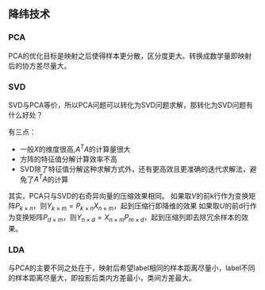 ## 降纬技术

### PCA
PCA的优化目标是映射之后使得样本更分散，区分度更大。转换成数学量即映射后的协方差尽量大。

### SVD

SVD与PCA等价，所以PCA问题可以转化为SVD问题求解，那转化为SVD问题有什么好处？

有三点：

- 一般$X$的维度很高,$A^TA$的计算量很大
- 方阵的特征值分解计算效率不高
- SVD除了特征值分解这种求解方式外，还有更高效且更准确的迭代求解法，避免了$A^TA$的计算

其实，PCA只与SVD的右奇异向量的压缩效果相同。
如果取$V$的前k行作为变换矩阵$P_{k\times n}$，则$Y_{k\times m} = P_{k\times n}X_{n\times m}$，起到压缩行即降维的效果
如果取$U$的前d行作为变换矩阵$P_{d\times m}$，则$Y_{n\times d} = X_{n\times m} P_{m\times d}$，起到压缩列即去除冗余样本的效果。

### LDA
与PCA的主要不同之处在于，映射后希望label相同的样本距离尽量小，label不同的样本距离尽量大，即投影后类内方差最小，类间方差最大。